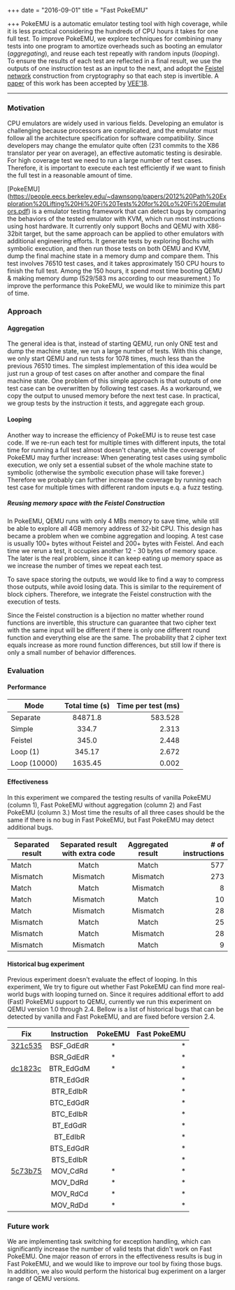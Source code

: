 +++
date = "2016-09-01"
title = "Fast PokeEMU"

+++
PokeEMU is a automatic emulator testing tool with high coverage, while it is less practical considering the hundreds of CPU hours it takes for one full test.
To improve PokeEMU, we explore techniques for combining many tests into one program to amortize overheads such as booting an emulator (*aggregating*),
and reuse each test repeatly with random inputs (*looping*).
To ensure the results of each test are reflected in a final result, we use the outputs of one instruction test as an input to the next,
and adopt the [Feistel network](https://en.wikipedia.org/wiki/Feistel_cipher) construction from cryptography so that each step is invertible.
A [paper](vee18-fast-pokeemu.pdf) of this work has been accepted by [VEE'18](https://conf.researchr.org/home/vee-2018).
<!--more-->

------
### Motivation
CPU emulators are widely used in various fields.
Developing an emulator is challenging because processors are complicated, and the emulator must follow all the architecture specification for software compatibility.
Since developers may change the emulator quite often (231 commits to the X86 translator per year on average), an effective automatic testing is desirable.
For high coverage test we need to run a large number of test cases.
Therefore, it is important to execute each test efficiently if we want to finish the full test in a reasonable amount of time.


[PokeEMU]
(https://people.eecs.berkeley.edu/~dawnsong/papers/2012%20Path%20Exploration%20Lifting%20Hi%20Fi%20Tests%20for%20Lo%20Fi%20Emulators.pdf)
 is a emulator testing framework that can detect bugs by comparing the behaviors of the tested emulator with KVM, which run most instructions using host hardware.
It currently only support Bochs and QEMU with X86-32bit target, but the same approach can be applied to other emulators with additional engineering efforts.
It generate tests by exploring Bochs with symbolic execution, and then run those tests on both OEMU and KVM, dump the final machine state in a memory dump and compare them.
This test involves 76510 test cases, and it takes approximately 150 CPU hours to finish the full test.
Among the 150 hours, it spend most time booting QEMU & making memory dump (529/583 ms according to our measurement.)
To improve the performance this PokeEMU, we would like to minimize this part of time.

### Approach
#### Aggregation
The general idea is that, instead of starting QEMU, run only ONE test and dump the machine state, we run a large number of tests.
With this change, we only start QEMU and run tests for 1078 times, much less than the previous 76510 times.
The simplest implementation of this idea would be just run a group of test cases on after another and compare the final machine state.
One problem of this simple approach is that outputs of one test case can be overwritten by following test cases.
As a workaround, we copy the output to unused memory before the next test case.
In practical, we group tests by the instruction it tests, and aggregate each group.

#### Looping
Another way to increase the efficiency of PokeEMU is to reuse test case code.
If we re-run each test for multiple times with different inputs, the total time for running a full test almost doesn't change, while the coverage of PokeEMU may further increase:
When generating test cases using symbolic execution, we only set a essential subset of the whole machine state to symbolic (otherwise the symbolic execution phase will take forever.)
Therefore we probably can further increase the coverage by running each test case for multiple times with different random inputs e.q. a fuzz testing.

##### Reusing memory space with the Feistel Construction
In PokeEMU, QEMU runs with only 4 MBs memory to save time, while still be able to explore all 4GB memory address of 32-bit CPU.
This design has became a problem when we combine aggregation and looping.
A test case is usually 100+ bytes without Feistel and 200+ bytes with Feistel.
And each time we rerun a test, it occupies another 12 - 30 bytes of memory space.
The later is the real problem, since it can keep eating up memory space as we increase the number of times we repeat each test.

To save space storing the outputs, we would like to find a way to compress those outputs, while avoid losing data.
This is similar to the requirement of block ciphers.
Therefore, we integrate the Feistel construction with the execution of tests.

Since the Feistel construction is a bijection no matter whether round functions are invertible, this structure can guarantee that two cipher text with the same input will be different if there is only one different round function and everything else are the same.
The probability that 2 cipher text equals increase as more round function differences, but still low if there is only a small number of behavior differences.

### Evaluation
#### Performance
| Mode | Total time (s) | Time per test (ms) |
| -----------|:---------:| ---------:|
| Separate  | 84871.8   | 583.528   |
| Simple    | 334.7     | 2.313     |
| Feistel   | 345.0     | 2.448     |
| Loop (1)  | 345.17    | 2.672     |
| Loop (10000)| 1635.45 | 0.002     |

#### Effectiveness
In this experiment we compared the testing results of vanilla PokeEMU (column 1), Fast PokeEMU without aggregation (column 2) and Fast PokeEMU (column 3.)
Most time the results of all three cases should be the same if there is no bug in Fast PokeEMU, but Fast PokeEMU may detect additional bugs.

|Separated result | Separated result with extra code | Aggregated result |# of instructions |
| -----------|:---------:|:---------:| ---------:|
|	Match     | Match    	| Match		| 577 |
|	Mismatch  | Mismatch 	| Mismatch 	| 273 |
|	Match     | Match	| Mismatch 	| 8 |
|	Match     | Mismatch    | Match		| 10 |
|	Match     | Mismatch	| Mismatch 	| 28 |
|	Mismatch  | Match    	| Match		| 25 |
|	Mismatch  | Match 	| Mismatch 	| 28 |
|	Mismatch  | Mismatch    | Match		| 9 |

#### Historical bug experiment
Previous experiment doesn't evaluate the effect of looping.
In this experiment, We try to figure out whether Fast PokeEMU can find more real-world bugs with looping turned on.
Since it requires additional effort to add (Fast) PokeEMU support to QEMU, currently we run this experiment on QEMU version 1.0 through 2.4.
Bellow is a list of historical bugs that can be detected by vanilla and Fast PokeEMU, and are fixed before version 2.4.

| Fix | Instruction | PokeEMU | Fast PokeEMU |
| -----------|:---------:|:---------:| ---------:|
| [321c535](https://github.com/qemu/qemu/commit/321c535) | BSF_GdEdR | * | * |
| | BSR_GdEdR | * | * |
| [dc1823c](https://github.com/qemu/qemu/commit/dc1823c) | BTR_EdGdM | * | * |
| | BTR_EdGdR |  | * |
| | BTR_EdIbR |  | * |
| | BTC_EdGdR |  | * |
| | BTC_EdIbR |  | * |
| | BT_EdGdR |  | * |
| | BT_EdIbR |  | * |
| | BTS_EdGdR |  | * |
| | BTS_EdIbR |  | * |
| [5c73b75](https://github.com/qemu/qemu/commit/5c73b75) | MOV_CdRd | * | * |
| | MOV_DdRd | * | * |
| | MOV_RdCd | * | * |
| | MOV_RdDd | * | * |

### Future work
We are implementing task switching for exception handling, which can significantly increase the number of valid tests that didn't work on Fast PokeEMU.
One major reason of errors in the effectiveness results is bug in Fast PokeEMU, and we would like to improve our tool by fixing those bugs.
In addition, we also would perform the historical bug experiment on a larger range of QEMU versions.


